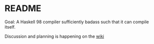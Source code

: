 README
======

Goal: A Haskell 98 compiler sufficiently badass such that it can
compile itself.

Discussion and planning is happening on the [wiki](https://github.com/HackSoc/NYHC/wiki)
